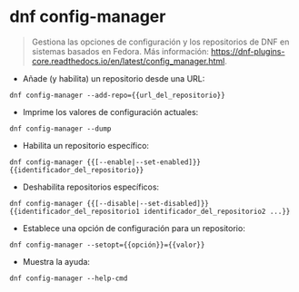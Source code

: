 # dnf config-manager

> Gestiona las opciones de configuración y los repositorios de DNF en sistemas basados en Fedora.
> Más información: <https://dnf-plugins-core.readthedocs.io/en/latest/config_manager.html>.

- Añade (y habilita) un repositorio desde una URL:

`dnf config-manager --add-repo={{url_del_repositorio}}`

- Imprime los valores de configuración actuales:

`dnf config-manager --dump`

- Habilita un repositorio específico:

`dnf config-manager {{[--enable|--set-enabled]}} {{identificador_del_repositorio}}`

- Deshabilita repositorios específicos:

`dnf config-manager {{[--disable|--set-disabled]}} {{identificador_del_repositorio1 identificador_del_repositorio2 ...}}`

- Establece una opción de configuración para un repositorio:

`dnf config-manager --setopt={{opción}}={{valor}}`

- Muestra la ayuda:

`dnf config-manager --help-cmd`
